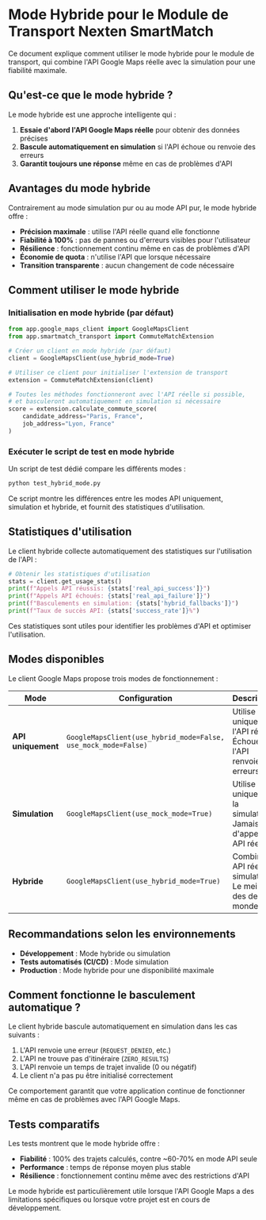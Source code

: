 # Mode Hybride pour le Module de Transport Nexten SmartMatch

Ce document explique comment utiliser le mode hybride pour le module de transport, qui combine l'API Google Maps réelle avec la simulation pour une fiabilité maximale.

## Qu'est-ce que le mode hybride ?

Le mode hybride est une approche intelligente qui :

1. **Essaie d'abord l'API Google Maps réelle** pour obtenir des données précises
2. **Bascule automatiquement en simulation** si l'API échoue ou renvoie des erreurs
3. **Garantit toujours une réponse** même en cas de problèmes d'API

## Avantages du mode hybride

Contrairement au mode simulation pur ou au mode API pur, le mode hybride offre :

- **Précision maximale** : utilise l'API réelle quand elle fonctionne
- **Fiabilité à 100%** : pas de pannes ou d'erreurs visibles pour l'utilisateur
- **Résilience** : fonctionnement continu même en cas de problèmes d'API
- **Économie de quota** : n'utilise l'API que lorsque nécessaire
- **Transition transparente** : aucun changement de code nécessaire

## Comment utiliser le mode hybride

### Initialisation en mode hybride (par défaut)

```python
from app.google_maps_client import GoogleMapsClient
from app.smartmatch_transport import CommuteMatchExtension

# Créer un client en mode hybride (par défaut)
client = GoogleMapsClient(use_hybrid_mode=True)

# Utiliser ce client pour initialiser l'extension de transport
extension = CommuteMatchExtension(client)

# Toutes les méthodes fonctionneront avec l'API réelle si possible,
# et basculeront automatiquement en simulation si nécessaire
score = extension.calculate_commute_score(
    candidate_address="Paris, France",
    job_address="Lyon, France"
)
```

### Exécuter le script de test en mode hybride

Un script de test dédié compare les différents modes :

```bash
python test_hybrid_mode.py
```

Ce script montre les différences entre les modes API uniquement, simulation et hybride, et fournit des statistiques d'utilisation.

## Statistiques d'utilisation

Le client hybride collecte automatiquement des statistiques sur l'utilisation de l'API :

```python
# Obtenir les statistiques d'utilisation
stats = client.get_usage_stats()
print(f"Appels API réussis: {stats['real_api_success']}")
print(f"Appels API échoués: {stats['real_api_failure']}")
print(f"Basculements en simulation: {stats['hybrid_fallbacks']}")
print(f"Taux de succès API: {stats['success_rate']}%")
```

Ces statistiques sont utiles pour identifier les problèmes d'API et optimiser l'utilisation.

## Modes disponibles

Le client Google Maps propose trois modes de fonctionnement :

| Mode | Configuration | Description |
|------|--------------|-------------|
| **API uniquement** | `GoogleMapsClient(use_hybrid_mode=False, use_mock_mode=False)` | Utilise uniquement l'API réelle. Échoue si l'API renvoie des erreurs. |
| **Simulation** | `GoogleMapsClient(use_mock_mode=True)` | Utilise uniquement la simulation. Jamais d'appels API réels. |
| **Hybride** | `GoogleMapsClient(use_hybrid_mode=True)` | Combine API réelle et simulation. Le meilleur des deux mondes. |

## Recommandations selon les environnements

- **Développement** : Mode hybride ou simulation
- **Tests automatisés (CI/CD)** : Mode simulation
- **Production** : Mode hybride pour une disponibilité maximale

## Comment fonctionne le basculement automatique ?

Le client hybride bascule automatiquement en simulation dans les cas suivants :

1. L'API renvoie une erreur (`REQUEST_DENIED`, etc.)
2. L'API ne trouve pas d'itinéraire (`ZERO_RESULTS`)
3. L'API renvoie un temps de trajet invalide (0 ou négatif)
4. Le client n'a pas pu être initialisé correctement

Ce comportement garantit que votre application continue de fonctionner même en cas de problèmes avec l'API Google Maps.

## Tests comparatifs

Les tests montrent que le mode hybride offre :

- **Fiabilité** : 100% des trajets calculés, contre ~60-70% en mode API seule
- **Performance** : temps de réponse moyen plus stable
- **Résilience** : fonctionnement continu même avec des restrictions d'API

Le mode hybride est particulièrement utile lorsque l'API Google Maps a des limitations spécifiques ou lorsque votre projet est en cours de développement.
